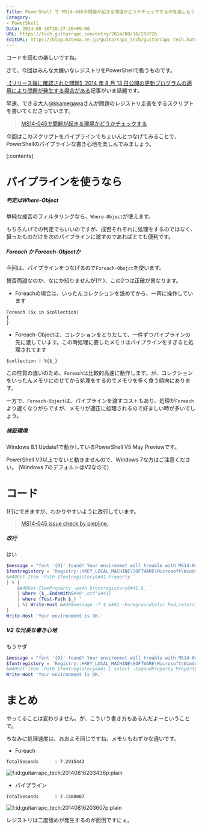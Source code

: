 ```yaml
---
Title: PowerShell で MS14-045の問題が起きる環境かどうかチェックするのを楽しもう
Category:
- PowerShell
Date: 2014-08-16T20:37:26+09:00
URL: https://tech.guitarrapc.com/entry/2014/08/16/203726
EditURL: https://blog.hatena.ne.jp/guitarrapc_tech/guitarrapc-tech.hatenablog.com/atom/entry/12921228815730372054
---
```


コードを読むの楽しいですね。

さて、今回はみんな大嫌いなレジストリをPowerShellで扱うものです。

[【リリース後に確認された問題】2014 年 8 月 13 日公開の更新プログラムの適用により問題が発生する場合がある](https://blogs.technet.com/b/jpsecurity/archive/2014/08/16/2982791-knownissue3.aspx)記事がいま話題です。

早速、できる大人[@kkamegawa](https://twitter.com/kkamegawa)さんが問題のレジストリ走査をするスクリプトを書いてくださっています。

> [MS14-045で問題が起きる環境かどうかチェックする](https://kkamegawa.hatenablog.jp/entry/2014/08/16/193753)

今回はこのスクリプトをパイプラインでちょいんとつなげてみることで、PowerShellのパイプラインな書き心地を楽しんでみましょう。

[:contents]

# パイプラインを使うなら

##### 判定はWhere-Object

単純な成否のフィルタリングなら、`Where-Object`が使えます。

もちろん`if`での判定でもいいのですが、成否それぞれに処理をするのではなく、狙ったものだけを次のパイプラインに渡すのであればとても便利です。


##### Foreach か Foreach-Objectか

今回は、パイプラインをつなげるので`Foreach-Obejct`を使います。

賛否両論なのか、なにか知りませんが(!? )、この2つは正確が異なります。

- Foreachの場合は、いったんコレクションを舐めてから、一斉に操作しています
```
Foreach ($x in $collection)
{
}
```


- Foreach-Objectは、コレクションをとりだして、一件ずつパイプラインの先に渡しています。この時処理に要したメモリはパイプラインをすぎると処理されてます

```
$collection | %{$_}
```

この性質の違いのため、`Foreach`は比較的高速に動作します。が、コレクションをいったんメモリにのせてから処理をするのでメモリを多く食う傾向にあります。

一方で、`Foreach-Object`は、パイプラインを渡すコストもあり、処理が`Foreach`より遅くなりがちですが、メモリが適正に処理されるので好ましい時が多いでしょう。


##### 検証環境

Windows 8.1 Update1で動かしているPowerShell V5 May Previewです。

PowerShell V3以上でないと動きませんので、Windows 7な方はご注意ください。 (Windows 7のデフォルトはV2なので)

# コード

1行にできますが、わかりやすいように改行しています。

> [MS14-045 issue check by piepline.](https://gist.github.com/e7285c3c66e723e6d8cb)

##### 改行

はい

```ps1
$message = "font '{0}' found! Your environmet will trouble with MS14-045. See https://support.microsoft.com/kb/2982791"
$fontregistory = 'Registry::HKEY_LOCAL_MACHINE\SOFTWARE\Microsoft\Windows NT\CurrentVersion\Fonts\'
&#40Get-Item -Path $fontregistory&#41.Property `
| % {
    &#40Get-ItemProperty -path $fontregistory&#41.$_ `
    | where {$_.EndsWith&#40'.otf'&#41} `
    | where {Test-Path $_} `
    | %{ Write-Host &#40$message -f $_&#41 -ForegroundColor Red;return}
}
Write-Host 'Your environment is OK.'
```

##### V2 な冗長な書き心地

もうヤダ

```ps1
$message = "font '{0}' found! Your environmet will trouble with MS14-045. See https://support.microsoft.com/kb/2982791"
$fontregistory = 'Registry::HKEY_LOCAL_MACHINE\SOFTWARE\Microsoft\Windows NT\CurrentVersion\Fonts\'
&#40Get-Item -Path $fontregistory&#41 | select -ExpandProperty Property | % {$x=$_; Get-ItemProperty -path $fontregistory | select -ExpandProperty $x | where {$_.EndsWith&#40'.otf'&#41} | where {Test-Path $_} | %{ Write-Host &#40$message -f $_&#41 -ForegroundColor Red;return}}
Write-Host 'Your environment is OK.'
```


# まとめ

やってることは変わりません。が、こういう書き方もあるんだよーということで。

ちなみに処理速度は、おおよそ同じですね。メモリもわずかな違いです。


- Foreach

```
TotalSeconds      : 7.2915443
```
<p><span itemscope itemtype="https://schema.org/Photograph"><img src="https://cdn-ak.f.st-hatena.com/images/fotolife/g/guitarrapc_tech/20140816/20140816203436.png" alt="f:id:guitarrapc_tech:20140816203436p:plain" title="f:id:guitarrapc_tech:20140816203436p:plain" class="hatena-fotolife" itemprop="image"></span></p>


- パイプライン

```
TotalSeconds      : 7.1580007
```
<p><span itemscope itemtype="https://schema.org/Photograph"><img src="https://cdn-ak.f.st-hatena.com/images/fotolife/g/guitarrapc_tech/20140816/20140816203607.png" alt="f:id:guitarrapc_tech:20140816203607p:plain" title="f:id:guitarrapc_tech:20140816203607p:plain" class="hatena-fotolife" itemprop="image"></span></p>


レジストリは二度舐めが発生するのが面倒ですにぇ。
